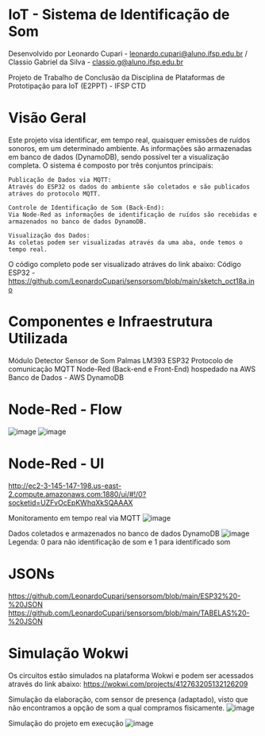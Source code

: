 # IoT - Sistema de Identificação de Som

Desenvolvido por Leonardo Cupari - leonardo.cupari@aluno.ifsp.edu.br / Classio Gabriel da Silva - classio.g@aluno.ifsp.edu.br

Projeto de Trabalho de Conclusão da Disciplina de Plataformas de Prototipação para IoT (E2PPT) - IFSP CTD

# Visão Geral
Este projeto visa identificar, em tempo real, quaisquer emissões de ruídos sonoros, em um determinado ambiente. As informações são armazenadas em banco de dados (DynamoDB), sendo possível ter a visualização completa. O sistema é composto por três conjuntos principais:

    Publicação de Dados via MQTT:
    Através do ESP32 os dados do ambiente são coletados e são publicados atráves do protocolo MQTT.

    Controle de Identificação de Som (Back-End):
    Via Node-Red as informações de identificação de ruídos são recebidas e armazenados no banco de dados DynamoDB.

    Visualização dos Dados:
    As coletas podem ser visualizadas através da uma aba, onde temos o tempo real.

O código completo pode ser visualizado atráves do link abaixo: Código ESP32 - https://github.com/LeonardoCupari/sensorsom/blob/main/sketch_oct18a.ino

# Componentes e Infraestrutura Utilizada
Módulo Detector Sensor de Som Palmas LM393
ESP32
Protocolo de comunicação MQTT
Node-Red (Back-end e Front-End) hospedado na AWS
Banco de Dados - AWS DynamoDB

# Node-Red - Flow
![image](https://github.com/user-attachments/assets/21e5d03f-ea81-47e1-bb90-875ddd1f7835)
![image](https://github.com/user-attachments/assets/82910b12-3925-459d-b7b0-3dafe245ecbd)

# Node-Red - UI
http://ec2-3-145-147-198.us-east-2.compute.amazonaws.com:1880/ui/#!/0?socketid=UZFvOcEpKWhqXkSQAAAX

Monitoramento em tempo real via MQTT
![image](https://github.com/user-attachments/assets/3a0368ed-4ce6-4e90-9340-b05f5ffd7ef5)

Dados coletados e armazenados no banco de dados DynamoDB
![image](https://github.com/user-attachments/assets/cf072500-4a11-435e-a430-7b6de377a5c0)
Legenda: 0 para não identificação de som e 1 para identificado som

# JSONs
https://github.com/LeonardoCupari/sensorsom/blob/main/ESP32%20-%20JSON
https://github.com/LeonardoCupari/sensorsom/blob/main/TABELAS%20-%20JSON

# Simulação Wokwi

Os circuitos estão simulados na plataforma Wokwi e podem ser acessados através do link abaixo: https://wokwi.com/projects/412763205132126209

Simulação da elaboração, com sensor de presença (adaptado), visto que não encontramos a opção de som a qual compramos fisicamente.
![image](https://github.com/user-attachments/assets/5dec841c-3058-4027-9ee4-f373f4181d7a)

Simulação do projeto em execução
![image](https://github.com/user-attachments/assets/7c909d7a-8b0d-469d-9eea-2cb0496ca2dc)


    




